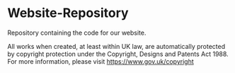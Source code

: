 # Website-Repository
Repository containing the code for our website.

All works when created, at least within UK law, are automatically protected by copyright protection under the Copyright, Designs and Patents Act 1988. For more information, please visit https://www.gov.uk/copyright
